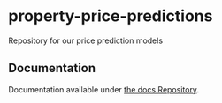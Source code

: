 # property-price-predictions
Repository for our price prediction models
## Documentation
Documentation available under [the docs Repository](https://github.com/Immobilienrechner-Challenge/docs/tree/main/Repositories).
